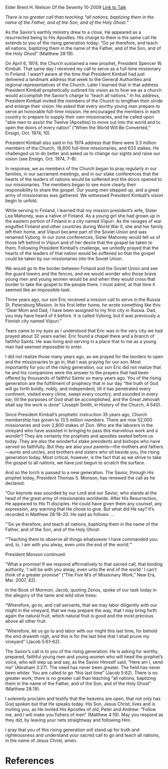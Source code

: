 Elder Brent H. Nielson
Of the Seventy
10-2009
[Link to Talk](https://www.churchofjesuschrist.org/study/general-conference/2009/10/a-call-to-the-rising-generation?lang=eng)

_There is no greater call than teaching “all nations, baptizing them in the name of the Father, and of the Son, and of the Holy Ghost.”_

As the Savior’s earthly ministry drew to a close, He appeared as a resurrected being to His Apostles. His charge to them is the same call He extends to you of the rising generation today: “Go ye therefore, and teach all nations, baptizing them in the name of the Father, and of the Son, and of the Holy Ghost” (Matthew 28:19).

On April 6, 1974, the Church sustained a new prophet, President Spencer W. Kimball. That same day I received my call to serve as a full-time missionary in Finland. I wasn’t aware at the time that President Kimball had just delivered a landmark address that week to the General Authorities and regional representatives of the Church. Later I learned that in that address President Kimball prophetically outlined his vision as to how we as a church would accomplish the Savior’s charge to “teach all nations.” In his address, President Kimball invited the members of the Church to lengthen their stride and enlarge their vision. He asked that every worthy young man prepare to serve an honorable full-time mission. He encouraged the members in each country to prepare to supply their own missionaries, and he called upon “able men to assist the Twelve [Apostles] to move out into the world and to open the doors of every nation” (“When the World Will Be Converted,” Ensign, Oct. 1974, 10).

President Kimball also said in his 1974 address that there were 3.3 million members of the Church, 18,600 full-time missionaries, and 633 stakes. He challenged us to do better and asked us to change our sights and raise our vision (see Ensign, Oct. 1974, 7–8).

In response, we as members of the Church began to pray regularly in our families, in our sacrament meetings, and in our stake conferences that the hearts of the leaders of nations would be softened and the doors opened to our missionaries. The members began to see more clearly their responsibility to share the gospel. Our young men stepped up, and a great army of missionaries was gathered. We witnessed President Kimball’s vision begin to unfold.

While serving in Finland, I learned that my mission president’s wife, Sister Lea Mahoney, was a native of Finland. As a young girl she had grown up in the eastern portion of Finland in a city named Viipuri. As the ravages of war engulfed Finland and other countries during World War II, she and her family left their home, and Viipuri became part of the Soviet Union and was renamed Vyborg. In our zone conferences, Sister Mahoney would tell us of those left behind in Viipuri and of her desire that the gospel be taken to them. Following President Kimball’s challenge, we unitedly prayed that the hearts of the leaders of that nation would be softened so that the gospel could be taken by our missionaries into the Soviet Union.

We would go to the border between Finland and the Soviet Union and see the guard towers and the fences, and we would wonder who those brave young men and young women would be and when they would cross that border to take the gospel to the people there. I must admit, at that time it seemed like an impossible task.

Three years ago, our son Eric received a mission call to serve in the Russia St. Petersburg Mission. In his first letter home, he wrote something like this: “Dear Mom and Dad, I have been assigned to my first city in Russia. Dad, you may have heard of it before. It is called Vyborg, but it was previously a Finnish city named Viipuri.”

Tears came to my eyes as I understood that Eric was in the very city we had prayed about 32 years earlier. Eric found a chapel there and a branch of faithful Saints. He was living and serving in a place that to me as a young man had seemed impossible to enter.



I did not realize those many years ago, as we prayed for the borders to open and the missionaries to go in, that I was praying for our son. Most importantly for you of the rising generation, our son Eric did not realize that he and his companions were the answer to the prayers that had been offered by thousands of faithful Saints so many years ago. You of the rising generation are the fulfillment of prophecy that in our day “the truth of God will go forth boldly, nobly, and independent, till it has penetrated every continent, visited every clime, swept every country, and sounded in every ear, till the purposes of God shall be accomplished, and the Great Jehovah shall say the work is done” (Joseph Smith, in History of the Church, 4:540).

Since President Kimball’s prophetic instruction 35 years ago, Church membership has grown to 13.5 million members. There are now 52,000 missionaries and over 2,800 stakes of Zion. Who are the laborers in the vineyard who have assisted in bringing to pass this marvelous work and a wonder? They are certainly the prophets and apostles seated before us today. They are also the wonderful stake presidents and bishops who have served so faithfully. But they are also your parents—the mothers and fathers—aunts and uncles, and brothers and sisters who sit beside you, the rising generation today. Most critical, however, is the fact that as we strive to take the gospel to all nations, we have just begun to scratch the surface.

And so the torch is passed to a new generation. The Savior, through His prophet today, President Thomas S. Monson, has renewed the call as he declared:

“Our keynote was sounded by our Lord and our Savior, who stands at the head of the great army of missionaries worldwide. After His Resurrection, He appeared to His 11 disciples. He could have given them any counsel, any expression, any warning that He chose to give. But what did He say? It’s recorded in Matthew 28:18–20. He said as follows: …

“‘Go ye therefore, and teach all nations, baptizing them in the name of the Father, and of the Son, and of the Holy Ghost:

“‘Teaching them to observe all things whatsoever I have commanded you: and, lo, I am with you alway, even unto the end of the world.’”

President Monson continued:

“What a promise! If we respond affirmatively to that sacred call, that binding authority, ‘I will be with you alway, even unto the end of the world.’ I can’t think of a greater promise” (“The Five M’s of Missionary Work,” New Era, Mar. 2007, 42).

In the Book of Mormon, Jacob, quoting Zenos, spoke of our task today in the allegory of the tame and wild olive trees:

“Wherefore, go to, and call servants, that we may labor diligently with our might in the vineyard, that we may prepare the way, that I may bring forth again the natural fruit, which natural fruit is good and the most precious above all other fruit.

“Wherefore, let us go to and labor with our might this last time, for behold the end draweth nigh, and this is for the last time that I shall prune my vineyard” (Jacob 5:61–62).

The Savior’s call is to you of the rising generation. He is asking for worthy, prepared, faithful young men and young women who will heed the prophet’s voice, who will step up and say, as the Savior Himself said, “Here am I, send me” (Abraham 3:27). The need has never been greater. The field has never been whiter. You are called to go “this last time” (Jacob 5:62). There is no greater work; there is no greater call than teaching “all nations, baptizing them in the name of the Father, and of the Son, and of the Holy Ghost” (Matthew 28:19).

I solemnly proclaim and testify that the heavens are open, that not only has God spoken but that He speaks today. His Son, Jesus Christ, lives and is inviting you, as He invited His Apostles of old, Peter and Andrew: “Follow me, and I will make you fishers of men” (Matthew 4:19). May you respond as they did, by leaving your nets straightway and following Him.

I pray that you of this rising generation will stand up for truth and righteousness and understand your sacred call to go and teach all nations, in the name of Jesus Christ, amen.

# References
